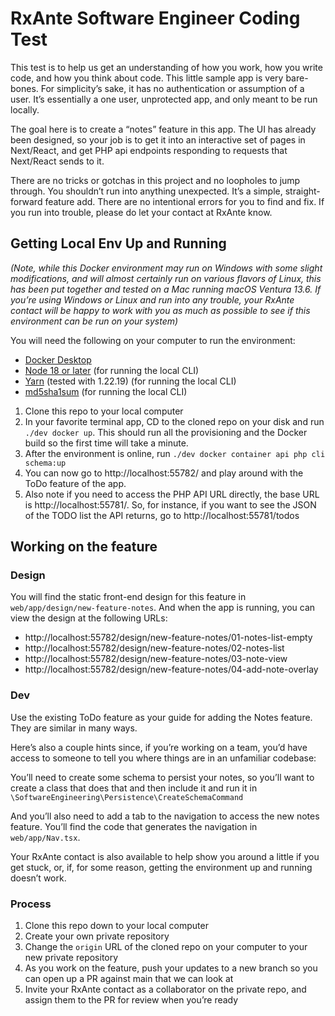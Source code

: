 # RxAnte Software Engineer Coding Test

This test is to help us get an understanding of how you work, how you write code, and how you think about code. This little sample app is very bare-bones. For simplicity’s sake, it has no authentication or assumption of a user. It’s essentially a one user, unprotected app, and only meant to be run locally.

The goal here is to create a “notes” feature in this app. The UI has already been designed, so your job is to get it into an interactive set of pages in Next/React, and get PHP api endpoints responding to requests that Next/React sends to it.

There are no tricks or gotchas in this project and no loopholes to jump through. You shouldn’t run into anything unexpected. It’s a simple, straight-forward feature add. There are no intentional errors for you to find and fix. If you run into trouble, please do let your contact at RxAnte know.

## Getting Local Env Up and Running

_(Note, while this Docker environment may run on Windows with some slight modifications, and will almost certainly run on various flavors of Linux, this has been put together and tested on a Mac running macOS Ventura 13.6. If you’re using Windows or Linux and run into any trouble, your RxAnte contact will be happy to work with you as much as possible to see if this environment can be run on your system)_

You will need the following on your computer to run the environment:

- [Docker Desktop](https://www.docker.com/products/docker-desktop/)
- [Node 18 or later](https://formulae.brew.sh/formula/node#default) (for running the local CLI)
- [Yarn](https://formulae.brew.sh/formula/yarn#default) (tested with 1.22.19) (for running the local CLI)
- [md5sha1sum](https://formulae.brew.sh/formula/md5sha1sum#default) (for running the local CLI)

1. Clone this repo to your local computer
2. In your favorite terminal app, CD to the cloned repo on your disk and run `./dev docker up`. This should run all the provisioning and the Docker build so the first time will take a minute.
3. After the environment is online, run `./dev docker container api php cli schema:up`
4. You can now go to http://localhost:55782/ and play around with the ToDo feature of the app.
5. Also note if you need to access the PHP API URL directly, the base URL is http://localhost:55781/. So, for instance, if you want to see the JSON of the TODO list the API returns, go to http://localhost:55781/todos

## Working on the feature

### Design

You will find the static front-end design for this feature in `web/app/design/new-feature-notes`. And when the app is running, you can view the design at the following URLs:

- http://localhost:55782/design/new-feature-notes/01-notes-list-empty
- http://localhost:55782/design/new-feature-notes/02-notes-list
- http://localhost:55782/design/new-feature-notes/03-note-view
- http://localhost:55782/design/new-feature-notes/04-add-note-overlay

### Dev

Use the existing ToDo feature as your guide for adding the Notes feature. They are similar in many ways.

Here’s also a couple hints since, if you’re working on a team, you’d have access to someone to tell you where things are in an unfamiliar codebase:

You’ll need to create some schema to persist your notes, so you’ll want to create a class that does that and then include it and run it in `\SoftwareEngineering\Persistence\CreateSchemaCommand`

And you’ll also need to add a tab to the navigation to access the new notes feature. You’ll find the code that generates the navigation in `web/app/Nav.tsx`.

Your RxAnte contact is also available to help show you around a little if you get stuck, or, if, for some reason, getting the environment up and running doesn’t work.

### Process

1. Clone this repo down to your local computer
2. Create your own private repository
3. Change the `origin` URL of the cloned repo on your computer to your new private repository
4. As you work on the feature, push your updates to a new branch so you can open up a PR against main that we can look at
5. Invite your RxAnte contact as a collaborator on the private repo, and assign them to the PR for review when you’re ready
